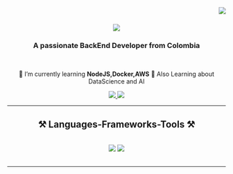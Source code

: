 <img align="right" src="https://visitor-badge.laobi.icu/badge?page_id=D4V1D16.D4V1D16" />

<h1 align="center">
    <img src="https://readme-typing-svg.herokuapp.com/?font=Righteous&size=35&center=true&vCenter=true&width=500&height=70&duration=4000&lines=Hi+There!+👋;+I'm+David+Jimenez!;" />
</h1>

<h3 align="center">A passionate BackEnd Developer from Colombia</h3>

<br/>

<div align="center">
 
 🌱 I’m currently learning **NodeJS,Docker,AWS**
 🤖 Also Learning about DataScience and AI

 </div>
 
<div align="center"> 
  <a href="davidsantiagojimenez16@gmail.com">
    <img src="https://img.shields.io/badge/Gmail-333333?style=for-the-badge&logo=gmail&logoColor=red" />
  </a>
  <a href="https://www.linkedin.com/in/davidjimenez16/" target="_blank">
    <img src="https://img.shields.io/badge/LinkedIn-0077B5?style=for-the-badge&logo=linkedin&logoColor=white" target="_blank" />
  </a>
</div>

 <hr/>
 
<h2 align="center">⚒️ Languages-Frameworks-Tools ⚒️</h2>
<br/>
<div align="center">
    <img src="https://skillicons.dev/icons?i=bhtml,css,vscode,github,git" />
    <img src="https://skillicons.dev/icons?i=python,django,javascript,mysql,latex,java,postman" /><br>
</div>

<br/>
<hr/>


